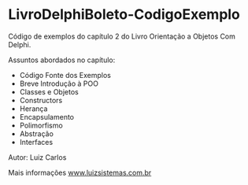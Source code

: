 # LivroDelphiBoleto-CodigoExemplo
Código de exemplos do capítulo 2 do Livro Orientação a Objetos Com Delphi.

Assuntos abordados no capítulo:
* Código Fonte dos Exemplos
* Breve Introdução à POO
* Classes e Objetos
* Constructors
* Herança
* Encapsulamento
* Polimorfismo
* Abstração
* Interfaces

Autor: Luiz Carlos

Mais informações www.luizsistemas.com.br

